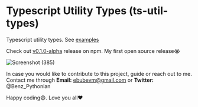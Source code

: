 # Typescript Utility Types  (ts-util-types)
Typescript utility types. See [examples](example.ts)

Check out [v0.1.0-alpha](npmjs.com/package/ts-util-types) release on npm. My first open source release:sob:

![Screenshot (385)](https://user-images.githubusercontent.com/50826597/162469734-0671e83f-a877-4656-9f24-fbf26a8e8a5d.png)




In case you would like to contribute to this project, guide or reach out to me. Contact me through __Email:__ ebubevm@gmail.com or __Twitter:__ @Benz_Pythonian


Happy coding:smile:. Love you all:heart:
